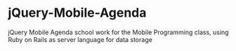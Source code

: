 jQuery-Mobile-Agenda
====================

jQuery Mobile Agenda school work for the Mobile Programming class, using Ruby on Rails as server language for data storage